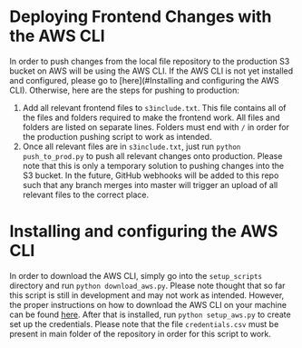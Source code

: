 # Deploying Frontend Changes with the AWS CLI
In order to push changes from the local file repository to the production S3 bucket on AWS will be using the AWS CLI. 
If the AWS CLI is not yet installed and configured, please go to [here](#Installing and configuring the AWS CLI).
Otherwise, here are the steps for pushing to production:
1) Add all relevant frontend files to `s3include.txt`. This file contains all of the files and folders required to make
the frontend work. All files and folders are listed on separate lines. Folders must end with `/` in order for the 
production pushing script to work as intended.
2) Once all relevant files are in `s3include.txt`, just run `python push_to_prod.py` to push all relevant changes onto
production.
Please note that this is only a temporary solution to pushing changes into the S3 bucket. In the future, GitHub 
webhooks will be added to this repo such that any branch merges into master will trigger an upload of all relevant 
files to the correct place.

# Installing and configuring the AWS CLI
In order to download the AWS CLI, simply go into the `setup_scripts` directory and run `python download_aws.py`. Please
note thought that so far this script is still in development and may not work as intended. However, the proper 
instructions on how to download the AWS CLI on your machine can be found 
[here](https://docs.aws.amazon.com/cli/latest/userguide/install-cliv2.html). After that is installed, run 
`python setup_aws.py` to create set up the credentials. Please note that the file `credentials.csv` must be present in 
main folder of the repository in order for this script to work.

